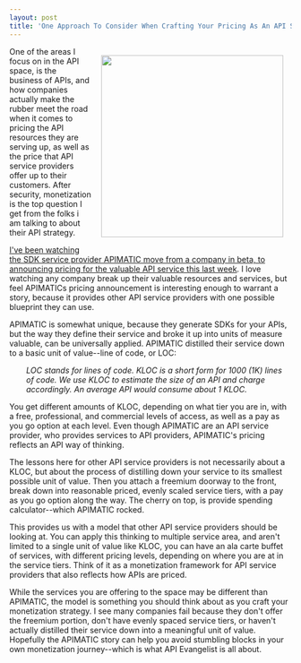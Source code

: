 ```yaml
---
layout: post
title: 'One Approach To Consider When Crafting Your Pricing As An API Service Provider'
---
```

<p><a href="https://apimatic.io/pricing"><img style="padding: 15px;" src="http://kinlane-productions.s3.amazonaws.com/api-evangelist-site/blog/APIMATIC-Pricing.png" alt="" width="325" align="right" /></a></p>
<p>One of the areas I focus on in the API space, is the business of APIs, and how companies actually make the rubber meet the road when it comes to pricing the API resources they are serving up, as well as the price that API service providers offer up to their customers. After security, monetization is the top question I get from the folks i am talking to about their API strategy.</p>
<p><a href="https://apimatic.io/pricing">I've been watching the SDK service provider APIMATIC move from a company in beta, to announcing pricing for the valuable API service this last week</a>. I love watching any company break up their valuable resources and services, but feel APIMATICs pricing announcement is interesting enough to warrant a story, because it provides other API service providers with one possible blueprint they can use.</p>
<p>APIMATIC is somewhat unique, because they generate SDKs for your APIs, but the way they define their service and broke it up into units of measure valuable, can be universally applied. APIMATIC distilled their service down to a basic unit of value--line of code, or LOC:</p>
<p style="padding-left: 30px;"><em>LOC stands for lines of code. KLOC is a short form for 1000 (1K) lines of code. We use KLOC to estimate the size of an API and charge accordingly. An average API would consume about 1 KLOC.</em></p>
<p><span>You get different amounts of KLOC, depending on what tier you are in, with a free, professional, and commercial levels of access, as well as a pay as you go option at each level. Even though APIMATIC are an API service provider, who provides services to API providers, APIMATIC's pricing reflects an API way of thinking.</span></p>
<p><span>The lessons here for other API service providers is not necessarily about a KLOC, but about the process of distilling down your service to its smallest possible unit of value. Then you attach a freemium doorway to the front, break down into reasonable priced, evenly scaled service tiers, with a pay as you go option along the way. The cherry on top, is provide spending calculator--which APIMATIC rocked.</span></p>
<p><span>This provides us with a model that other API service providers should be looking at. You can apply this thinking to multiple service area, and aren't limited to a single unit of value like KLOC, you can have an ala carte buffet of services, with different pricing levels, depending on where you are at in the service tiers. Think of it as a monetization framework for API service providers that also reflects how APIs are priced.</span></p>
<p><span>While the services you are offering to the space may be different than APIMATIC, the model is something you should think about as you craft your monetization strategy. I see many companies fail because they don't offer the freemium portion, don't have evenly spaced service tiers, or haven't actually distilled their service down into a meaningful unit of value. Hopefully the APIMATIC story can help you avoid stumbling blocks in your own monetization journey--which is what API Evangelist is all about.</span></p>